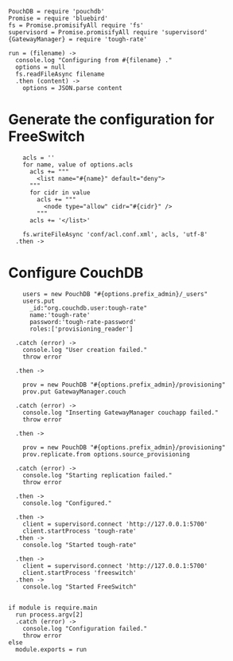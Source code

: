     PouchDB = require 'pouchdb'
    Promise = require 'bluebird'
    fs = Promise.promisifyAll require 'fs'
    supervisord = Promise.promisifyAll require 'supervisord'
    {GatewayManager} = require 'tough-rate'

    run = (filename) ->
      console.log "Configuring from #{filename} ."
      options = null
      fs.readFileAsync filename
      .then (content) ->
        options = JSON.parse content

Generate the configuration for FreeSwitch
=========================================

        acls = ''
        for name, value of options.acls
          acls += """
            <list name="#{name}" default="deny">
          """
          for cidr in value
            acls += """
              <node type="allow" cidr="#{cidr}" />
            """
          acls += '</list>'

        fs.writeFileAsync 'conf/acl.conf.xml', acls, 'utf-8'
      .then ->

Configure CouchDB
=================

        users = new PouchDB "#{options.prefix_admin}/_users"
        users.put
          _id:"org.couchdb.user:tough-rate"
          name:'tough-rate'
          password:'tough-rate-password'
          roles:['provisioning_reader']

      .catch (error) ->
        console.log "User creation failed."
        throw error

      .then ->

        prov = new PouchDB "#{options.prefix_admin}/provisioning"
        prov.put GatewayManager.couch

      .catch (error) ->
        console.log "Inserting GatewayManager couchapp failed."
        throw error

      .then ->

        prov = new PouchDB "#{options.prefix_admin}/provisioning"
        prov.replicate.from options.source_provisioning

      .catch (error) ->
        console.log "Starting replication failed."
        throw error

      .then ->
        console.log "Configured."

      .then ->
        client = supervisord.connect 'http://127.0.0.1:5700'
        client.startProcess 'tough-rate'
      .then ->
        console.log "Started tough-rate"

      .then ->
        client = supervisord.connect 'http://127.0.0.1:5700'
        client.startProcess 'freeswitch'
      .then ->
        console.log "Started FreeSwitch"


    if module is require.main
      run process.argv[2]
      .catch (error) ->
        console.log "Configuration failed."
        throw error
    else
      module.exports = run
